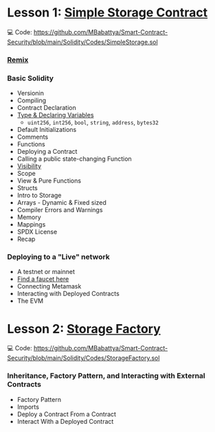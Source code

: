 # Lesson 1: [Simple Storage Contract](https://github.com/MBabattya/Smart-Contract-Security/blob/main/Solidity/Codes/SimpleStorage.sol)
💻 Code: https://github.com/MBabattya/Smart-Contract-Security/blob/main/Solidity/Codes/SimpleStorage.sol

### [Remix](https://remix.ethereum.org/)

### Basic Solidity
- Versionin
- Compiling
- Contract Declaration
- [Type & Declaring Variables](https://docs.soliditylang.org/en/v0.8.6/types.html)
   - `uint256`, `int256`, `bool`, `string`, `address`, `bytes32`
- Default Initializations
-  Comments
- Functions
- Deploying a Contract
- Calling a public state-changing Function
- [Visibility](https://docs.soliditylang.org/en/v0.7.3/contracts.html#visibility-and-getters)
- Scope
- View & Pure Functions
- Structs
- Intro to Storage
- Arrays - Dynamic & Fixed sized
- Compiler Errors and Warnings
- Memory
- Mappings
- SPDX License
- Recap
### Deploying to a "Live" network
- A testnet or mainnet
- [Find a faucet here](https://docs.chain.link/docs/link-token-contracts/#rinkeby)
- Connecting Metamask
- Interacting with Deployed Contracts
- The EVM


# Lesson 2: [Storage Factory](https://github.com/MBabattya/Smart-Contract-Security/blob/main/Solidity/Codes/StorageFactory.sol)
💻 Code: https://github.com/MBabattya/Smart-Contract-Security/blob/main/Solidity/Codes/StorageFactory.sol
### Inheritance, Factory Pattern, and Interacting with External Contracts
- Factory Pattern
- Imports
- Deploy a Contract From a Contract
- Interact With a Deployed Contract
